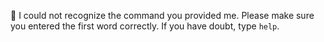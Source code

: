 :no_entry_sign: I could not recognize the command you provided me. Please make sure you entered the first word correctly. If you have doubt, type `help`.